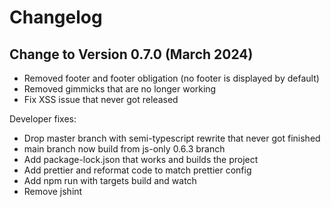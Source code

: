# Changelog

## Change to Version 0.7.0 (March 2024)

-   Removed footer and footer obligation (no footer is displayed by default)
-   Removed gimmicks that are no longer working
-   Fix XSS issue that never got released

Developer fixes:

-   Drop master branch with semi-typescript rewrite that never got finished
-   main branch now build from js-only 0.6.3 branch
-   Add package-lock.json that works and builds the project
-   Add prettier and reformat code to match prettier config
-   Add npm run <target> with targets build and watch
-   Remove jshint
